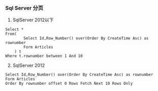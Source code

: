 ### Sql Server 分页

1. SqlServer 2012以下

```
Select *
From(
        Select Id,Row_Number() over(Order By CreateTime Asc) as rownumber
        Form Articles
    ) t
Where t.rownumber between 1 And 10
```

2. SqlServer 2012

```
Select Id,Row_Number() over(Order By CreateTime Asc) as rownumber
Form Articles
Order By rownumber offset 0 Rows Fetch Next 10 Rows Only
```

